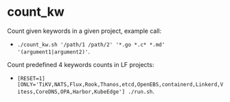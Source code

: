 # count_kw

Count given keywords in a given project, example call:

- `./count_kw.sh '/path/1 /path/2' '*.go *.c* *.md' '(argument1|argument2)'`.

Count predefined 4 keywords counts in LF projects:

- `[RESET=1] [ONLY='TiKV,NATS,Flux,Rook,Thanos,etcd,OpenEBS,containerd,Linkerd,Vitess,CoreDNS,OPA,Harbor,KubeEdge'] ./run.sh`.

